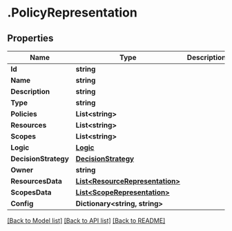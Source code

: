# .PolicyRepresentation
## Properties

Name | Type | Description | Notes
------------ | ------------- | ------------- | -------------
**Id** | **string** |  | [optional] 
**Name** | **string** |  | [optional] 
**Description** | **string** |  | [optional] 
**Type** | **string** |  | [optional] 
**Policies** | **List&lt;string&gt;** |  | [optional] 
**Resources** | **List&lt;string&gt;** |  | [optional] 
**Scopes** | **List&lt;string&gt;** |  | [optional] 
**Logic** | [**Logic**](Logic.md) |  | [optional] 
**DecisionStrategy** | [**DecisionStrategy**](DecisionStrategy.md) |  | [optional] 
**Owner** | **string** |  | [optional] 
**ResourcesData** | [**List&lt;ResourceRepresentation&gt;**](ResourceRepresentation.md) |  | [optional] 
**ScopesData** | [**List&lt;ScopeRepresentation&gt;**](ScopeRepresentation.md) |  | [optional] 
**Config** | **Dictionary&lt;string, string&gt;** |  | [optional] 

[[Back to Model list]](../README.md#documentation-for-models) [[Back to API list]](../README.md#documentation-for-api-endpoints) [[Back to README]](../README.md)

